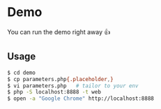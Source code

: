 # Demo

You can run the demo right away :+1:

## Usage

```bash
$ cd demo
$ cp parameters.php{.placeholder,}
$ vi parameters.php   # tailor to your env
$ php -S localhost:8888 -t web
$ open -a "Google Chrome" http://localhost:8888
```

